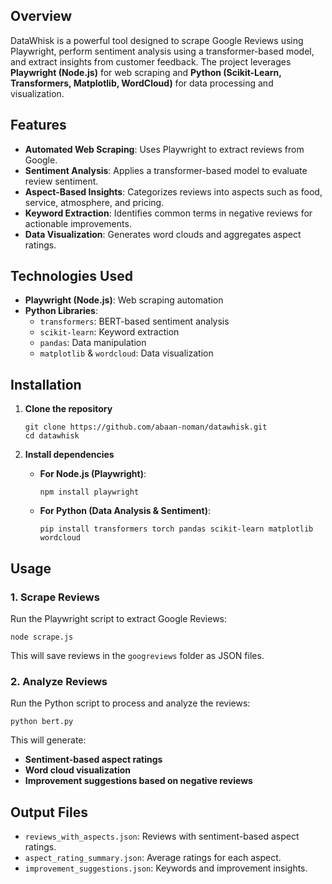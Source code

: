 ## Overview
DataWhisk is a powerful tool designed to scrape Google Reviews using Playwright, perform sentiment analysis using a transformer-based model, and extract insights from customer feedback. 
The project leverages **Playwright (Node.js)** for web scraping and **Python (Scikit-Learn, Transformers, Matplotlib, WordCloud)** for data processing and visualization.

## Features
- **Automated Web Scraping**: Uses Playwright to extract reviews from Google.
- **Sentiment Analysis**: Applies a transformer-based model to evaluate review sentiment.
- **Aspect-Based Insights**: Categorizes reviews into aspects such as food, service, atmosphere, and pricing.
- **Keyword Extraction**: Identifies common terms in negative reviews for actionable improvements.
- **Data Visualization**: Generates word clouds and aggregates aspect ratings.

## Technologies Used
- **Playwright (Node.js)**: Web scraping automation
- **Python Libraries**:
  - `transformers`: BERT-based sentiment analysis
  - `scikit-learn`: Keyword extraction
  - `pandas`: Data manipulation
  - `matplotlib` & `wordcloud`: Data visualization

## Installation
1. **Clone the repository**
   ```
   git clone https://github.com/abaan-noman/datawhisk.git
   cd datawhisk
   ```

2. **Install dependencies**
   - **For Node.js (Playwright)**:
     ```
     npm install playwright
     ```
   - **For Python (Data Analysis & Sentiment)**:
     ```
     pip install transformers torch pandas scikit-learn matplotlib wordcloud
     ```

## Usage
### 1. Scrape Reviews
Run the Playwright script to extract Google Reviews:
```
node scrape.js
```
This will save reviews in the `googreviews` folder as JSON files.

### 2. Analyze Reviews
Run the Python script to process and analyze the reviews:
```
python bert.py
```
This will generate:
- **Sentiment-based aspect ratings**
- **Word cloud visualization**
- **Improvement suggestions based on negative reviews**

## Output Files
- `reviews_with_aspects.json`: Reviews with sentiment-based aspect ratings.
- `aspect_rating_summary.json`: Average ratings for each aspect.
- `improvement_suggestions.json`: Keywords and improvement insights.
